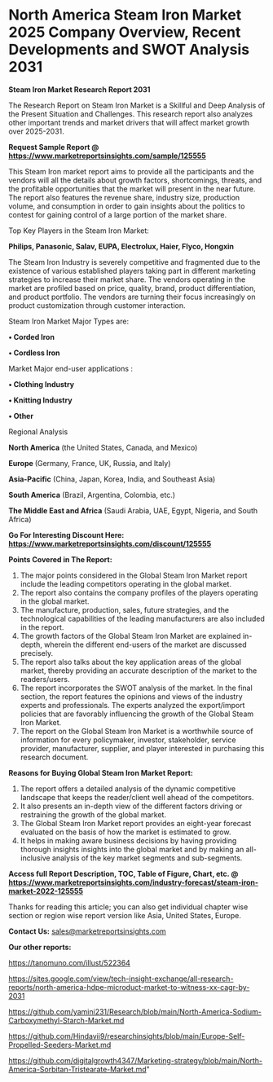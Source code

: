 # North America Steam Iron Market 2025 Company Overview, Recent Developments and SWOT Analysis 2031

<strong>Steam Iron Market Research Report 2031</strong>

The Research Report on Steam Iron Market is a Skillful and Deep Analysis of the Present Situation and Challenges. This research report also analyzes other important trends and market drivers that will affect market growth over 2025-2031.

<strong>Request Sample Report @ <a href=https://www.marketreportsinsights.com/sample/125555>https://www.marketreportsinsights.com/sample/125555</a></strong>

This Steam Iron market report aims to provide all the participants and the vendors will all the details about growth factors, shortcomings, threats, and the profitable opportunities that the market will present in the near future. The report also features the revenue share, industry size, production volume, and consumption in order to gain insights about the politics to contest for gaining control of a large portion of the market share.

Top Key Players in the Steam Iron Market:

<strong>Philips, Panasonic, Salav, EUPA, Electrolux, Haier, Flyco, Hongxin</strong>

The Steam Iron Industry is severely competitive and fragmented due to the existence of various established players taking part in different marketing strategies to increase their market share. The vendors operating in the market are profiled based on price, quality, brand, product differentiation, and product portfolio. The vendors are turning their focus increasingly on product customization through customer interaction.

Steam Iron Market Major Types are:

<strong>• Corded Iron

• Cordless Iron</strong>

Market Major end-user applications :

<strong>• Clothing Industry

• Knitting Industry

• Other</strong>

Regional Analysis

</u><strong><b>North America</b></strong> (the United States, Canada, and Mexico)

<strong><b>Europe </b></strong>(Germany, France, UK, Russia, and Italy)

<strong><b>Asia-Pacific</b></strong> (China, Japan, Korea, India, and Southeast Asia)

<strong><b>South America</b></strong> (Brazil, Argentina, Colombia, etc.)

<strong><b>The Middle East and Africa</b></strong> (Saudi Arabia, UAE, Egypt, Nigeria, and South Africa)

<strong>Go For Interesting Discount Here: <a href=https://www.marketreportsinsights.com/discount/125555>https://www.marketreportsinsights.com/discount/125555</a></strong>

<strong>Points Covered in The Report:</strong>
<ol>
  <li>The major points considered in the Global Steam Iron Market report include the leading competitors operating in the global market.</li>
  <li>The report also contains the company profiles of the players operating in the global market.</li>
  <li>The manufacture, production, sales, future strategies, and the technological capabilities of the leading manufacturers are also included in the report.</li>
  <li>The growth factors of the Global Steam Iron Market are explained in-depth, wherein the different end-users of the market are discussed precisely.</li>
  <li>The report also talks about the key application areas of the global market, thereby providing an accurate description of the market to the readers/users.</li>
  <li>The report incorporates the SWOT analysis of the market. In the final section, the report features the opinions and views of the industry experts and professionals. The experts analyzed the export/import policies that are favorably influencing the growth of the Global Steam Iron Market.</li>
  <li>The report on the Global Steam Iron Market is a worthwhile source of information for every policymaker, investor, stakeholder, service provider, manufacturer, supplier, and player interested in purchasing this research document.</li>
</ol>
<strong>Reasons for Buying Global Steam Iron Market Report:</strong>

<ol>
  <li>The report offers a detailed analysis of the dynamic competitive landscape that keeps the reader/client well ahead of the competitors.</li>
  <li>It also presents an in-depth view of the different factors driving or restraining the growth of the global market.</li>
  <li>The Global Steam Iron Market report provides an eight-year forecast evaluated on the basis of how the market is estimated to grow.</li>
  <li>It helps in making aware business decisions by having providing thorough insights insights into the global market and by making an all-inclusive analysis of the key market segments and sub-segments.</li>
</ol>
<strong>Access full Report Description, TOC, Table of Figure, Chart, etc. @ <a href=https://www.marketreportsinsights.com/industry-forecast/steam-iron-market-2022-125555>https://www.marketreportsinsights.com/industry-forecast/steam-iron-market-2022-125555</a></strong>


Thanks for reading this article; you can also get individual chapter wise section or region wise report version like Asia, United States, Europe.

<strong>Contact Us:</strong>
sales@marketreportsinsights.com

<strong>Our other reports:</strong>

<a href=https://tanomuno.com/illust/522364>https://tanomuno.com/illust/522364</a>

<a href=https://sites.google.com/view/tech-insight-exchange/all-research-reports/north-america-hdpe-microduct-market-to-witness-xx-cagr-by-2031>https://sites.google.com/view/tech-insight-exchange/all-research-reports/north-america-hdpe-microduct-market-to-witness-xx-cagr-by-2031</a>

<a href=https://github.com/yamini231/Research/blob/main/North-America-Sodium-Carboxymethyl-Starch-Market.md>https://github.com/yamini231/Research/blob/main/North-America-Sodium-Carboxymethyl-Starch-Market.md</a>

<a href=https://github.com/Hindavii9/researchinsights/blob/main/Europe-Self-Propelled-Seeders-Market.md>https://github.com/Hindavii9/researchinsights/blob/main/Europe-Self-Propelled-Seeders-Market.md</a>

<a href=https://github.com/digitalgrowth4347/Marketing-strategy/blob/main/North-America-Sorbitan-Tristearate-Market.md>https://github.com/digitalgrowth4347/Marketing-strategy/blob/main/North-America-Sorbitan-Tristearate-Market.md</a>"
